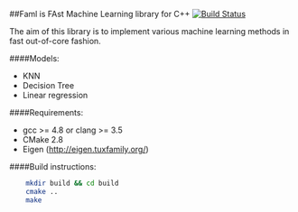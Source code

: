 ##Faml is FAst Machine Learning library for C++ [![Build Status](https://travis-ci.org/IIoTeP9HuY/faml.png?branch=master)](https://travis-ci.org/IIoTeP9HuY/faml)

The aim of this library is to implement various machine learning methods in fast out-of-core fashion.

####Models:
* KNN
* Decision Tree
* Linear regression

####Requirements:
* gcc >= 4.8 or clang >= 3.5
* CMake 2.8
* Eigen (http://eigen.tuxfamily.org/)

####Build instructions:
```bash
    mkdir build && cd build
    cmake ..
    make
```
